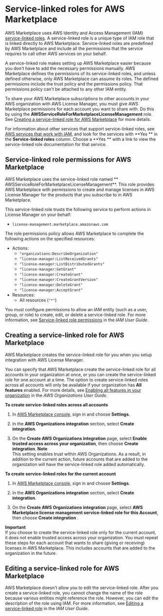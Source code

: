 # Service\-linked roles for AWS Marketplace<a name="buyer-using-service-linked-roles"></a>

AWS Marketplace uses AWS Identity and Access Management \(IAM\) [ service\-linked roles](https://docs.aws.amazon.com/IAM/latest/UserGuide/id_roles_terms-and-concepts.html#iam-term-service-linked-role)\. A service\-linked role is a unique type of IAM role that is linked directly to AWS Marketplace\. Service\-linked roles are predefined by AWS Marketplace and include all the permissions that the service requires to call other AWS services on your behalf\.

A service\-linked role makes setting up AWS Marketplace easier because you don't have to add the necessary permissions manually\. AWS Marketplace defines the permissions of its service\-linked roles, and unless defined otherwise, only AWS Marketplace can assume its roles\. The defined permissions include the trust policy and the permissions policy\. That permissions policy can't be attached to any other IAM entity\.

To share your AWS Marketplace subscriptions to other accounts in your AWS organization with AWS License Manager, you must give AWS Marketplace permissions for each account you want to share with\. Do this by using the **AWSServiceRoleForMarketplaceLicenseManagement** role\. See [Creating a service\-linked role for AWS Marketplace](#buyer-creating-service-linked-role) for more details\.

For information about other services that support service\-linked roles, see [AWS services that work with IAM](https://docs.aws.amazon.com/IAM/latest/UserGuide/reference_aws-services-that-work-with-iam.html), and look for the services with **Yes ** in the **Service\-linked roles** column\. Choose a **Yes ** with a link to view the service\-linked role documentation for that service\.

## Service\-linked role permissions for AWS Marketplace<a name="buyer-service-linked-role-permissions"></a>

AWS Marketplace uses the service\-linked role named ** AWSServiceRoleForMarketplaceLicenseManagement**\. This role provides AWS Marketplace with permissions to create and manage licenses in AWS License Manager for the products that you subscribe to in AWS Marketplace\.

This service\-linked role trusts the following service to perform actions in License Manager on your behalf:
+ `license-management.marketplace.amazonaws.com`

The role permissions policy allows AWS Marketplace to complete the following actions on the specified resources:
+ Actions: 
  + `"organizations:DescribeOrganization"`
  + `"license-manager:ListReceivedGrants"`
  + `"license-manager:ListDistributedGrants"`
  + `"license-manager:GetGrant"`
  + `"license-manager:CreateGrant"`
  + `"license-manager:CreateGrantVersion"`
  + `"license-manager:DeleteGrant"`
  + `"license-manager:AcceptGrant"`
+ Resources:
  + All resources \(`"*"`\)

You must configure permissions to allow an IAM entity \(such as a user, group, or role\) to create, edit, or delete a service\-linked role\. For more information, see [ Service\-linked role permissions](https://docs.aws.amazon.com/IAM/latest/UserGuide/using-service-linked-roles.html#service-linked-role-permissions) in the *IAM User Guide*\.

## Creating a service\-linked role for AWS Marketplace<a name="buyer-creating-service-linked-role"></a>

AWS Marketplace creates the service\-linked role for you when you setup integration with AWS License Manager\.

 You can specify that AWS Marketplace create the service\-linked role for all accounts in your organization at once, or you can create the service\-linked role for one account at a time\. The option to create service\-linked roles across all accounts will only be available if your organization has **All features** enabled\. For more details, see [ Enabling all features in your organization](https://docs.aws.amazon.com/organizations/latest/userguide/orgs_manage_org_support-all-features.html) in the *AWS Organizations User Guide*\.

**To create service\-linked roles across all accounts**

1. In [AWS Marketplace console](https://console.aws.amazon.com/marketplace/), sign in and choose **Settings**\.

1. In the **AWS Organizations integration** section, select **Create integration**\.

1. On the **Create AWS Organizations integration** page, select **Enable trusted access across your organization**, then choose **Create integration**\.
**Note**  
This setting enables trust within AWS Organizations\. As a result, in addition to the current action, future accounts that are added to the organization will have the service\-linked role added automatically\.

**To create service\-linked roles for the current account**

1. In [AWS Marketplace console](https://console.aws.amazon.com/marketplace/), sign in and choose **Settings**\.

1. In the **AWS Organizations integration** section, select **Create integration**\.

1. On the **Create AWS Organizations integration** page, select **AWS Marketplace license management service\-linked role for this Account**, then choose **Create integration** \.

**Important**  
If you choose to create the service\-linked role only for the current account, it does not enable trusted access across your organization\. You must repeat these steps for each account that wants to share \(giving or receiving\) licenses in AWS Marketplace\. This includes accounts that are added to the organization in the future\.

## Editing a service\-linked role for AWS Marketplace<a name="buyer-editing-service-linked-role"></a>

AWS Marketplace doesn't allow you to edit the service\-linked role\. After you create a service\-linked role, you cannot change the name of the role because various entities might reference the role\. However, you can edit the description of the role using IAM\. For more information, see [ Editing a service\-linked role](https://docs.aws.amazon.com/IAM/latest/UserGuide/using-service-linked-roles.html#edit-service-linked-role) in the *IAM User Guide*\.